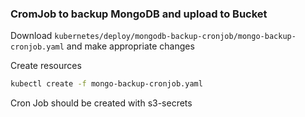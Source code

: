 ### CromJob to backup MongoDB and upload to Bucket

Download `kubernetes/deploy/mongodb-backup-cronjob/mongo-backup-cronjob.yaml` and make appropriate changes

Create resources

```sh
kubectl create -f mongo-backup-cronjob.yaml
```

Cron Job should be created with s3-secrets

